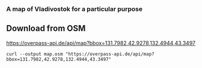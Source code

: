 ### A map of Vladivostok for a particular purpose

## Download from OSM
https://overpass-api.de/api/map?bbox=131.7982,42.9278,132.4944,43.3497

```
curl --output map.osm "https://overpass-api.de/api/map?bbox=131.7982,42.9278,132.4944,43.3497"
```